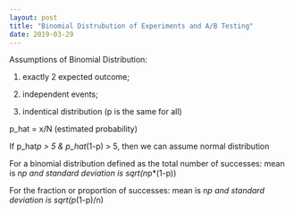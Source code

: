 ```yaml
---
layout: post
title: "Binomial Distrubution of Experiments and A/B Testing"
date: 2019-03-29
---
```


Assumptions of Binomial Distribution:

1) exactly 2 expected outcome; 

2) independent events; 

3) indentical distribution (p is the same for all)

p_hat = x/N (estimated probability)

If p_hat*p > 5 & p_hat*(1-p) > 5, then we can assume normal distribution

For a binomial distribution defined as the total number of successes: mean is n*p and standard deviation is sqrt(n*p*(1-p))

For the fraction or proportion of successes: mean is n*p and standard deviation is sqrt(p*(1-p)/n)
